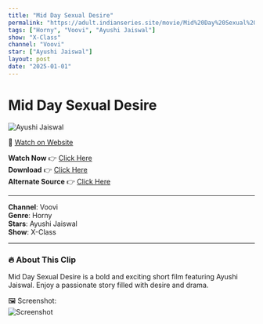 ```yaml
---
title: "Mid Day Sexual Desire"
permalink: "https://adult.indianseries.site/movie/Mid%20Day%20Sexual%20Desire"
tags: ["Horny", "Voovi", "Ayushi Jaiswal"]
show: "X-Class"
channel: "Voovi"
star: ["Ayushi Jaiswal"]
layout: post
date: "2025-01-01"
---
```


# Mid Day Sexual Desire

![Ayushi Jaiswal](https://shorts.desisins.com/wp-content/uploads/2024/11/Ayushi-Jaiswal-Mid-Day-Sex-Voovi-DesiSins.com_.jpg)

🔗 [Watch on Website](https://adult.indianseries.site/movie/Mid%20Day%20Sexual%20Desire)

**Watch Now** 👉 [Click Here](https://adult.indianseries.site/movie/Mid%20Day%20Sexual%20Desire)  
**Download** 👉 [Click Here](https://adult.indianseries.site/movie/Mid%20Day%20Sexual%20Desire)  
**Alternate Source** 👉 [Click Here](https://adult.indianseries.site/movie/Mid%20Day%20Sexual%20Desire)

---

**Channel**: Voovi  
**Genre**: Horny  
**Stars**: Ayushi Jaiswal  
**Show**: X-Class

---

### 🔥 About This Clip

Mid Day Sexual Desire is a bold and exciting short film featuring Ayushi Jaiswal. Enjoy a passionate story filled with desire and drama.
 
🖼️ Screenshot:  
![Screenshot](https://shorts.desisins.com/wp-content/uploads/2024/11/Ayushi-Jaiswal-Mid-Day-Sex-Voovi-DesiSins.com_.jpg)

